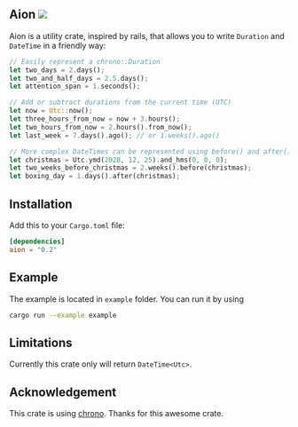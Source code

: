 ## Aion [![](https://img.shields.io/crates/v/aion.svg)](https://crates.io/crates/aion)
Aion is a utility crate, inspired by rails, that allows you to write `Duration` and `DateTime` in a friendly way:
```rust
// Easily represent a chrono::Duration
let two_days = 2.days();
let two_and_half_days = 2.5.days();
let attention_span = 1.seconds();

// Add or subtract durations from the current time (UTC)
let now = Utc::now();
let three_hours_from_now = now + 3.hours();
let two_hours_from_now = 2.hours().from_now();
let last_week = 7.days().ago(); // or 1.weeks().ago()

// More complex DateTimes can be represented using before() and after() methods
let christmas = Utc.ymd(2020, 12, 25).and_hms(0, 0, 0);
let two_weeks_before_christmas = 2.weeks().before(christmas);
let boxing_day = 1.days().after(christmas);
```

## Installation
Add this to your `Cargo.toml` file:
```toml
[dependencies]
aion = "0.2"
```

## Example
The example is located in `example` folder. You can run it by using
```bash
cargo run --example example
```

## Limitations
Currently this crate only will return `DateTime<Utc>`.

## Acknowledgement
This crate is using [chrono](https://github.com/chronotope/chrono). Thanks for this awesome crate.
